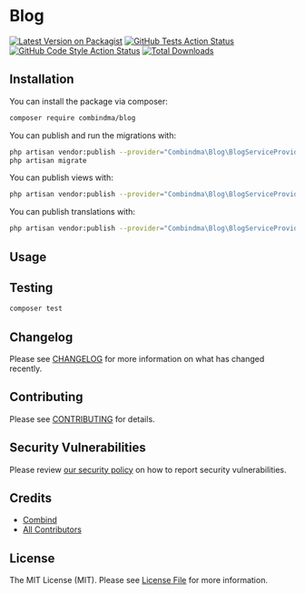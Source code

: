 # Blog

[![Latest Version on Packagist](https://img.shields.io/packagist/v/combindma/blog.svg?style=flat-square)](https://packagist.org/packages/combindma/blog)
[![GitHub Tests Action Status](https://img.shields.io/github/workflow/status/combindma/blog/run-tests?label=tests)](https://github.com/combindma/blog/actions?query=workflow%3ATests+branch%3Amaster)
[![GitHub Code Style Action Status](https://img.shields.io/github/workflow/status/combindma/blog/Check%20&%20fix%20styling?label=code%20style)](https://github.com/combindma/blog/actions?query=workflow%3A"Check+%26+fix+styling"+branch%3Amaster)
[![Total Downloads](https://img.shields.io/packagist/dt/combindma/blog.svg?style=flat-square)](https://packagist.org/packages/combindma/blog)

## Installation

You can install the package via composer:

```bash
composer require combindma/blog
```

You can publish and run the migrations with:

```bash
php artisan vendor:publish --provider="Combindma\Blog\BlogServiceProvider" --tag="blog-migrations"
php artisan migrate
```

You can publish views with:

```bash
php artisan vendor:publish --provider="Combindma\Blog\BlogServiceProvider" --tag="blog-views"
```

You can publish translations with:

```bash
php artisan vendor:publish --provider="Combindma\Blog\BlogServiceProvider" --tag="blog-translations"
```

## Usage


## Testing

```bash
composer test
```

## Changelog

Please see [CHANGELOG](CHANGELOG.md) for more information on what has changed recently.

## Contributing

Please see [CONTRIBUTING](.github/CONTRIBUTING.md) for details.

## Security Vulnerabilities

Please review [our security policy](../../security/policy) on how to report security vulnerabilities.

## Credits

- [Combind](https://github.com/combindma)
- [All Contributors](../../contributors)

## License

The MIT License (MIT). Please see [License File](LICENSE.md) for more information.
